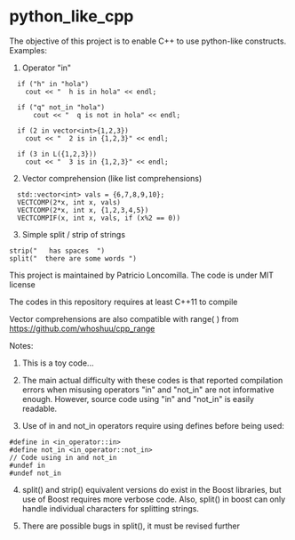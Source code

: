 # python_like_cpp

The objective of this project is to enable C++ to use python-like constructs. Examples:

1) Operator "in"
```
  if ("h" in "hola")
    cout << "  h is in hola" << endl;

  if ("q" not_in "hola")
      cout << "  q is not in hola" << endl;
  
  if (2 in vector<int>{1,2,3})
    cout << "  2 is in {1,2,3}" << endl;
   
  if (3 in L({1,2,3}))
    cout << "  3 is in {1,2,3}" << endl;
```

2) Vector comprehension (like list comprehensions)
```
  std::vector<int> vals = {6,7,8,9,10};
  VECTCOMP(2*x, int x, vals)
  VECTCOMP(2*x, int x, {1,2,3,4,5})
  VECTCOMPIF(x, int x, vals, if (x%2 == 0))
```

3) Simple split / strip of strings
```
strip("   has spaces  ")
split("  there are some words ")
```

This project is maintained by Patricio Loncomilla. The code is under MIT license

The codes in this repository requires at least C++11 to compile

Vector comprehensions are also compatible with range( ) from https://github.com/whoshuu/cpp_range

Notes:

1) This is a toy code...

2) The main actual difficulty with these codes is that reported compilation errors when misusing operators "in" and "not_in" are not informative enough. However, source code using "in" and "not_in" is easily readable.

3) Use of in and not_in operators require using defines before being used:
```
#define in <in_operator::in>
#define not_in <in_operator::not_in>
// Code using in and not_in
#undef in
#undef not_in
```

4) split() and strip() equivalent versions do exist in the Boost libraries, but use of Boost requires more verbose code. Also, split() in boost can only handle individual characters for splitting strings.

5) There are possible bugs in split(), it must be revised further
